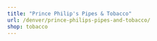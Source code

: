 ```yaml
---
title: "Prince Philip's Pipes & Tobacco"
url: /denver/prince-philips-pipes-and-tobacco/
shop: tobacco
---
```


